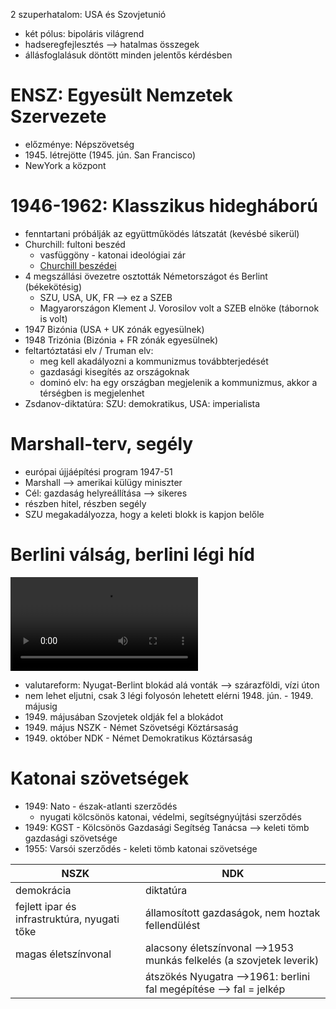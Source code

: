 2 szuperhatalom: USA és Szovjetunió
- két pólus: bipoláris világrend
- hadseregfejlesztés —> hatalmas összegek
- állásfoglalásuk döntött minden jelentős kérdésben

# ENSZ: Egyesült Nemzetek Szervezete

- előzménye: Népszövetség
- 1945\. létrejötte (1945. jún. San Francisco)
- NewYork a központ

# 1946-1962: Klasszikus hidegháború

- fenntartani próbálják az együttműködés látszatát (kevésbé sikerül)
- Churchill: fultoni beszéd
	- vasfüggöny - katonai ideológiai zár
	- [Churchill beszédei](https://archive.org/details/Winston_Churchill/)
- 4 megszállási övezetre osztották Németországot és Berlint (békekötésig)
	- SZU, USA, UK, FR —> ez a SZEB
	- Magyarországon Klement J. Vorosilov volt a SZEB elnöke (tábornok is volt)
- 1947 Bizónia (USA + UK zónák egyesülnek)
- 1948 Trizónia (Bizónia + FR zónák egyesülnek)
- feltartóztatási elv / Truman elv:
	- meg kell akadályozni a kommunizmus továbbterjedését
	- gazdasági kisegítés az országoknak
	- dominó elv: ha egy országban megjelenik a kommunizmus, akkor a térségben is megjelenhet
- Zsdanov-diktatúra: SZU: demokratikus, USA: imperialista

# Marshall-terv, segély

- európai újjáépítési program 1947-51
- Marshall —> amerikai külügy miniszter
- Cél: gazdaság helyreállítása —> sikeres
- részben hitel, részben segély
- SZU megakadályozza, hogy a keleti blokk is kapjon belőle

# Berlini válság, berlini légi híd

<video controls src="https://upload.wikimedia.org/wikipedia/commons/3/32/Berlin_airlift.ogv"></video>

- valutareform: Nyugat-Berlint blokád alá vonták —> szárazföldi, vízi úton
- nem lehet eljutni, csak 3 légi folyosón lehetett elérni 1948. jún. - 1949. májusig
- 1949\. májusában Szovjetek oldják fel a blokádot
- 1949\. május NSZK - Német Szövetségi Köztársaság
- 1949\. október NDK - Német Demokratikus Köztársaság
# Katonai szövetségek

- 1949: Nato - észak-atlanti szerződés
	- nyugati kölcsönös katonai, védelmi, segítségnyújtási szerződés
- 1949: KGST - Kölcsönös Gazdasági Segítség Tanácsa —> keleti tömb gazdasági szövetsége
- 1955: Varsói szerződés - keleti tömb katonai szövetsége

| NSZK                                         | NDK                                                                 |
| -------------------------------------------- | ------------------------------------------------------------------- |
| demokrácia                                   | diktatúra                                                           |
| fejlett ipar és infrastruktúra, nyugati tőke | államosított gazdaságok, nem hoztak fellendülést                    |
| magas életszínvonal                          | alacsony életszínvonal —>1953 munkás felkelés (a szovjetek leverik) |
|                                              | átszökés Nyugatra —>1961: berlini fal megépítése —> fal = jelkép    |
